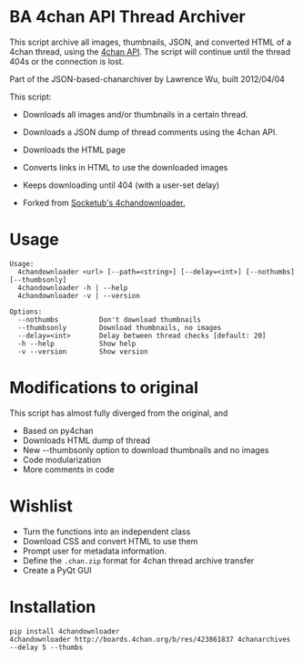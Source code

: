 BA 4chan API Thread Archiver
===============

This script archive all images, thumbnails, JSON, and converted HTML of a 4chan thread, using the [4chan API](https://github.com/4chan/4chan-API). The script will continue until the thread 404s or the connection is lost.

Part of the JSON-based-chanarchiver by Lawrence Wu, built 2012/04/04

This script:

* Downloads all images and/or thumbnails in a certain thread.
* Downloads a JSON dump of thread comments using the 4chan API.
* Downloads the HTML page
* Converts links in HTML to use the downloaded images
* Keeps downloading until 404 (with a user-set delay)

* Forked from [Socketub's 4chandownloader.](https://github.com/socketubs/4chandownloader)

Usage
============

    Usage:
      4chandownloader <url> [--path=<string>] [--delay=<int>] [--nothumbs] [--thumbsonly]
      4chandownloader -h | --help
      4chandownloader -v | --version

    Options:
      --nothumbs          Don't download thumbnails
      --thumbsonly        Download thumbnails, no images
      --delay=<int>       Delay between thread checks [default: 20]
      -h --help           Show help
      -v --version        Show version

Modifications to original
============

This script has almost fully diverged from the original, and 

* Based on py4chan
* Downloads HTML dump of thread
* New --thumbsonly option to download thumbnails and no images
* Code modularization
* More comments in code

Wishlist
=========

* Turn the functions into an independent class
* Download CSS and convert HTML to use them
* Prompt user for metadata information.
* Define the `.chan.zip` format for 4chan thread archive transfer
* Create a PyQt GUI

Installation
============

    pip install 4chandownloader
    4chandownloader http://boards.4chan.org/b/res/423861837 4chanarchives --delay 5 --thumbs
